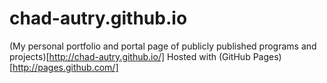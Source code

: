 # chad-autry.github.io
(My personal portfolio and portal page of publicly published programs and projects)[http://chad-autry.github.io/]
Hosted with (GitHub Pages)[http://pages.github.com/]